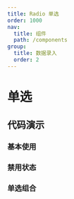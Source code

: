 ```yaml
---
title: Radio 单选
order: 1000
nav:
  title: 组件
  path: /components
group:
  title: 数据录入
  order: 2
---
```


# 单选

## 代码演示

### 基本使用

<code src="./demo/base.tsx"></code>

### 禁用状态

<code src="./demo/disabled.tsx"></code>

### 单选组合

<code src="./demo/group.tsx"></code>
